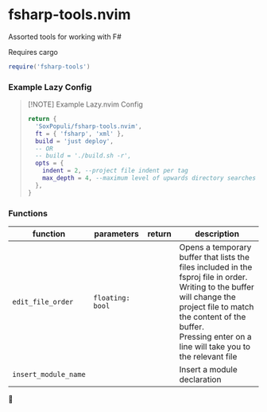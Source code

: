 # fsharp-tools.nvim

Assorted tools for working with F#

Requires cargo

```lua
require('fsharp-tools')
```

### Example Lazy Config

> [!NOTE] Example Lazy.nvim Config
> ```lua
> return {
>   'SoxPopuli/fsharp-tools.nvim',
>   ft = { 'fsharp', 'xml' },
>   build = 'just deploy',
>   -- OR
>   -- build = './build.sh -r',
>   opts = {
>     indent = 2, --project file indent per tag
>     max_depth = 4, --maximum level of upwards directory searches
>   },
> }
> ```

### Functions

| function | parameters | return | description |
| --- | --- | --- | --- |
| `edit_file_order` | `floating: bool` | | Opens a temporary buffer that lists the files included in the fsproj file in order.<br>Writing to the buffer will change the project file to match the content of the buffer.<br>Pressing enter on a line will take you to the relevant file|
| `insert_module_name` | | | Insert a module declaration |
